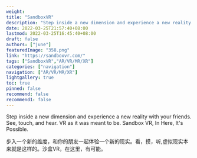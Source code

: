 ```yaml
---
weight: 
title: "SandboxVR"
description: "Step inside a new dimension and experience a new reality with your friends. See, touch, and hear. VR as it was meant to be. Sandbox VR, In Here, It's Possible."
date: 2022-03-25T21:57:40+08:00
lastmod: 2022-03-25T16:45:40+08:00
draft: false
authors: ["june"]
featuredImage: "358.png"
link: "https://sandboxvr.com/"
tags: ["SandboxVR","AR/VR/MR/XR"]
categories: ["navigation"]
navigation: ["AR/VR/MR/XR"]
lightgallery: true
toc: true
pinned: false
recommend: false
recommend1: false
---
```

Step inside a new dimension and experience a new reality with your friends. See, touch, and hear. VR as it was meant to be. Sandbox VR, In Here, It's Possible.

步入一个新的维度，和你的朋友一起体验一个新的现实。看，摸，听,虚拟现实本来就是这样的。沙盒VR，在这里，有可能。